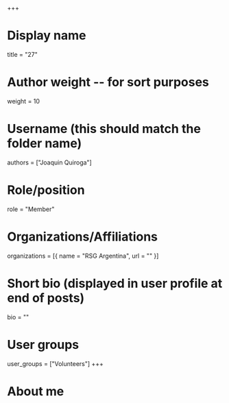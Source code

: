 +++
# Display name
title = "27"

# Author weight -- for sort purposes
weight = 10

# Username (this should match the folder name)
authors = ["Joaquin Quiroga"]

# Role/position
role = "Member"

# Organizations/Affiliations
organizations = [{ name = "RSG Argentina", url = "" }]

# Short bio (displayed in user profile at end of posts)
bio = ""

# User groups
user_groups = ["Volunteers"]
+++

# About me
